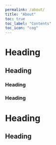 ```yaml
---
permalink: /about/
title: "About"
toc: true
toc_label: "Contents"
toc_icon: "cog"
---
```


# Heading
## Heading
### Heading
### Heading
# Heading
## Heading
